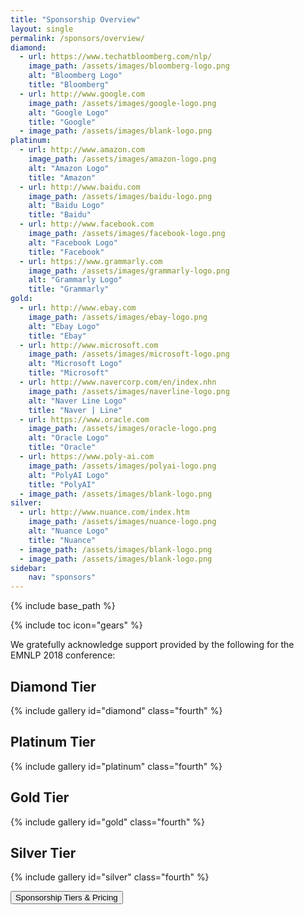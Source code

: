 ```yaml
---
title: "Sponsorship Overview"
layout: single
permalink: /sponsors/overview/
diamond:
  - url: https://www.techatbloomberg.com/nlp/
    image_path: /assets/images/bloomberg-logo.png
    alt: "Bloomberg Logo"
    title: "Bloomberg"
  - url: http://www.google.com
    image_path: /assets/images/google-logo.png
    alt: "Google Logo"
    title: "Google"
  - image_path: /assets/images/blank-logo.png
platinum:
  - url: http://www.amazon.com
    image_path: /assets/images/amazon-logo.png
    alt: "Amazon Logo"
    title: "Amazon"
  - url: http://www.baidu.com
    image_path: /assets/images/baidu-logo.png
    alt: "Baidu Logo"
    title: "Baidu"
  - url: http://www.facebook.com
    image_path: /assets/images/facebook-logo.png
    alt: "Facebook Logo"
    title: "Facebook"
  - url: https://www.grammarly.com
    image_path: /assets/images/grammarly-logo.png
    alt: "Grammarly Logo"
    title: "Grammarly"
gold:
  - url: http://www.ebay.com
    image_path: /assets/images/ebay-logo.png
    alt: "Ebay Logo"
    title: "Ebay"
  - url: http://www.microsoft.com
    image_path: /assets/images/microsoft-logo.png
    alt: "Microsoft Logo"
    title: "Microsoft"
  - url: http://www.navercorp.com/en/index.nhn
    image_path: /assets/images/naverline-logo.png
    alt: "Naver Line Logo"
    title: "Naver | Line"
  - url: https://www.oracle.com
    image_path: /assets/images/oracle-logo.png
    alt: "Oracle Logo"
    title: "Oracle"
  - url: https://www.poly-ai.com
    image_path: /assets/images/polyai-logo.png
    alt: "PolyAI Logo"
    title: "PolyAI"
  - image_path: /assets/images/blank-logo.png
silver:
  - url: http://www.nuance.com/index.htm
    image_path: /assets/images/nuance-logo.png
    alt: "Nuance Logo"
    title: "Nuance"
  - image_path: /assets/images/blank-logo.png
  - image_path: /assets/images/blank-logo.png
sidebar: 
    nav: "sponsors"
---
```

{% include base_path %}

{% include toc icon="gears" %}

We gratefully acknowledge support provided by the following for the EMNLP 2018 conference:

## Diamond Tier

{% include gallery id="diamond" class="fourth" %}

## Platinum Tier

{% include gallery id="platinum" class="fourth" %}

## Gold Tier

{% include gallery id="gold" class="fourth" %}

## Silver Tier

{% include gallery id="silver" class="fourth" %}

<div class="text-center"> 
<a href="/sponsors/benefits/"><button class="btn btn--large btn--inverse">Sponsorship Tiers &amp; Pricing</button></a>
</div>
<br/>
